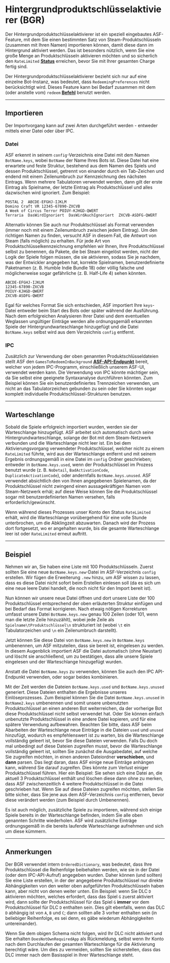 # Hintergrundproduktschlüsselaktivierer (BGR)

Der Hintergrundproduktschlüsselaktivierer ist ein speziell eingebautes ASF-Feature, mit dem Sie einen bestimmten Satz von Steam-Produktschlüsseln (zusammen mit Ihren Namen) importieren können, damit diese dann im Hintergrund aktiviert werden. Das ist besonders nützlich, wenn Sie eine große Menge an Produktschlüsseln aktivieren möchten und so sicherlich den `RateLimited` **[Status](https://github.com/JustArchiNET/ArchiSteamFarm/wiki/FAQ-de-DE#was-bedeutet-status-beim-einlösen-eines-produktschlüssels?)** erreichen, bevor Sie mit Ihrer gesamten Charge fertig sind.

Der Hintergrundproduktschlüsselaktivierer bezieht sich nur auf eine einzelne Bot-Instanz, was bedeutet, dass `RedeemingPreferences` nicht berücksichtigt wird. Dieses Feature kann bei Bedarf zusammen mit dem (oder anstelle vom) `redeem` **[Befehl](https://github.com/JustArchi/ArchiSteamFarm/wiki/Commands-de-DE)** benutzt werden.

---

## Importieren

Der Importvorgang kann auf zwei Arten durchgeführt werden - entweder mittels einer Datei oder über IPC.

### Datei

ASF erkennt in seinem `config`-Verzeichnis eine Datei mit dem Namen `BotName.keys`, wobei `BotName` der Name Ihres Bots ist. Diese Datei hat eine erwartete und feste Struktur, bestehend aus dem Namen des Spiels und dessen Produktschlüssel, getrennt von einander durch ein Tab-Zeichen und endend mit einem Zeilenumbruch zur Kennzeichnung des nächsten Eintrags. Wenn mehrere Tabulatoren verwendet werden, dann gilt der erste Eintrag als Spielname, der letzte Eintrag als Produktschlüssel und alles dazwischen wird ignoriert. Zum Beispiel:

```text
POSTAL 2  ABCDE-EFGHJ-IJKLM
Domino Craft VR 12345-67890-ZXCVB
A Week of Circus Terror POIUY-KJHGD-QWERT
Terraria  DasWirdIgnoriert  DasWirdAuchIgnoriert  ZXCVB-ASDFG-QWERT
```

Alternativ können Sie auch nur Produktschlüssel als Format verwenden (immer noch mit einem Zeilenumbruch zwischen jedem Eintrag). Um den richtigen Namen zu finden, versucht ASF in diesem Fall, die Antwort von Steam (falls möglich) zu erhalten. Für jede Art von Produktschlüsselkennzeichnung empfehlen wir Ihnen, Ihre Produktschlüssel selbst zu benennen, da Pakete, die bei Steam eingelöst werden, nicht der Logik der Spiele folgen müssen, die sie aktivieren, sodass Sie je nachdem, was der Entwickler angegeben hat, korrekte Spielnamen, benutzerdefinierte Paketnamen (z. B. Humble Indie Bundle 18) oder völlig falsche und möglicherweise sogar gefährliche (z. B. Half-Life 4) sehen könnten.

```text
ABCDE-EFGHJ-IJKLM
12345-67890-ZXCVB
POIUY-KJHGD-QWERT
ZXCVB-ASDFG-QWERT
```

Egal für welches Format Sie sich entschieden, ASF importiert Ihre `keys`-Datei entweder beim Start des Bots oder später während der Ausführung. Nach dem erfolgreichen Analysieren Ihrer Datei und dem eventuellen Weglassen ungültiger Einträge werden alle ordnungsgemäß erkannten Spiele der Hintergrundwarteschlange hinzugefügt und die Datei `BotName.keys` selbst wird aus dem Verzeichnis `config` entfernt.

### IPC

Zusätzlich zur Verwendung der oben genannten Produktschlüsseldateien stellt ASF den `GamesToRedeemInBackground` **[ASF-API-Endpunkt](https://github.com/JustArchiNET/ArchiSteamFarm/wiki/IPC-de-DE#asf-api)** bereit, welcher von jedem IPC-Programm, einschließlich unserem ASF-UI, verwendet werden kann. Die Verwendung von IPC könnte mächtiger sein, da Sie selbst eine geeignete Syntaxanalyse durchführen könnten. Zum Beispiel können Sie ein benutzerdefiniertes Trennzeichen verwenden, um nicht an das Tabulatorzeichen gebunden zu sein oder Sie könnten sogar komplett individuelle Produktschlüssel-Strukturen benutzen.

---

## Warteschlange

Sobald die Spiele erfolgreich importiert wurden, werden sie der Warteschlange hinzugefügt. ASF arbeitet sich automatisch durch seine Hintergrundwarteschlange, solange der Bot mit dem Steam-Netzwerk verbunden und die Warteschlange nicht leer ist. Ein bei dem Aktivierungsvorgang verwendeter Produktschlüssel, welcher nicht zu einem `RateLimited` führte, wird aus der Warteschlange entfernt und mit seinem Ergebnis ordnungsgemäß in eine Datei im `config` Ordner geschrieben; entweder in `BotName.keys.used`, wenn der Produktschlüssel im Prozess benutzt wurde (z. B. `NoDetail`, `BadActivationCode`, `DuplicateActivationCode`), oder andernfalls `BotName.keys.unused`. ASF verwendet absichtlich den von Ihnen angegebenen Spielenamen, da der Produktschlüssel nicht zwingend einen aussagekräftigen Namen vom Steam-Netzwerk erhäl; auf diese Weise können Sie die Produktschlüssel sogar mit benutzerdefinierten Namen versehen, falls erforderlich/gewünscht.

Wenn während dieses Prozesses unser Konto den Status `RateLimited` erhält, wird die Warteschlange vorübergehend für eine volle Stunde unterbrochen, um die Abklingzeit abzuwarten. Danach wird der Prozess dort fortgesetzt, wo er angehalten wurde, bis die gesamte Warteschlange leer ist oder `RateLimited` erneut auftritt.

---

## Beispiel

Nehmen wir an, Sie haben eine Liste mit 100 Produktschlüsseln. Zuerst sollten Sie eine neue `BotName.keys.new`-Datei im ASF-Verzeichnis `config` erstellen. Wir fügen die Erweiterung `.new` hinzu, um ASF wissen zu lassen, dass es diese Datei nicht sofort beim Erstellen einlesen soll (da es sich um eine neue leere Datei handelt, die noch nicht für den Import bereit ist).

Nun können wir unsere neue Datei öffnen und dort unsere Liste der 100 Produktschlüssel entsprechend der oben erläuterten Struktur einfügen und bei Bedarf das Format korrigieren. Nach etwaig nötigen Korrekturen umfasst unsere Datei `BotName.keys.new` genau 100 Zeilen (oder 101, wenn man die letzte Zeile hinzuzählt), wobei jede Zeile als `Spielname\tProduktschlüssel\n` strukturiert ist (wobei `\t` ein Tabulatorzeichen und `\n` ein Zeilenumbruch darstellt).

Jetzt können Sie diese Datei von `BotName.keys.new` in `BotName.keys` umbenennen, um ASF mitzuteilen, dass sie bereit ist, eingelesen zu werden. In diesem Augenblick importiert ASF die Datei automatisch (ohne Neustart) und löscht sie anschließend, um zu bestätigen, dass alle unsere Spiele eingelesen und der Warteschlange hinzugefügt wurden.

Anstatt die Datei `BotName.keys` zu verwenden, können Sie auch den IPC API-Endpunkt verwenden, oder sogar beides kombinieren.

Mit der Zeit werden die Dateien `BotName.keys.used` und `BotName.keys.unused` generiert. Diese Dateien enthalten die Ergebnisse unseres Einlöseprozesses. Zum Beispiel können Sie die Datei `BotName.keys.unused` in `BotName2.keys` umbenennen und somit unsere unbenutzten Produktschlüssel an einen anderen Bot weiterreichen, da der vorherige Bot diese Produktschlüssel nicht selbst verwendet hat. Oder Sie können einfach unbenutzte Produktschlüssel in eine andere Datei kopieren, und für eine spätere Verwendung aufbewahren. Beachten Sie bitte, dass ASF beim Abarbeiten der Warteschlange neue Einträge in die Dateien `used` und `unused` hinzufügt, wodurch es empfehlenswert ist zu warten, bis die Warteschlange vollständig geleert ist, bevor Sie diese Dateien verwenden. Falls Du doch mal unbedingt auf diese Dateien zugreifen musst, bevor die Warteschlange vollständig geleert ist, sollten Sie zunächst die Ausgabedatei, auf welche Sie zugreifen möchten, in einen anderen Dateiordner **verschieben**, und **dann** parsen. Das liegt daran, dass ASF einige neue Einträge anhängen kann, während Sie darauf zugreifen. Dies könnte zum Verlust einiger Produktschlüssel führen. Hier ein Beispiel: Sie sehen sich eine Datei an, die aktuell 3 Produktschlüssel enthält und löschen diese dann ohne zu merken, dass ASF zwischenzeitlich 4 weitere Produktschlüssel in die Datei geschrieben hat. Wenn Sie auf diese Dateien zugreifen möchten, stellen Sie bitte sicher, dass Sie jene aus dem ASF-Verzeichnis `config` entfernen, bevor diese verändert werden (zum Beispiel durch Umbenennen).

Es ist auch möglich, zusätzliche Spiele zu importieren, während sich einige Spiele bereits in der Warteschlange befinden, indem Sie alle oben genannten Schritte wiederholen. ASF wird zusätzliche Einträge ordnungsgemäß in die bereits laufende Warteschlange aufnehmen und sich um diese kümmern.

---

## Anmerkungen

Der BGR verwendet intern `OrderedDictionary`, was bedeutet, dass Ihre Produktschlüssel die Reihenfolge beibehalten werden, wie sie in der Datei (oder dem IPC-API-Aufruf) angegeben wurden. Daher können (und sollten) Sie eine Liste erstellen, in der der angegebene Produktschlüssel nur direkte Abhängigkeiten von den weiter oben aufgeführten Produktschlüsseln haben kann, aber nicht von denen weiter unten. Ein Beispiel: wenn Sie DLC `D` aktivieren möchten, welches erfordert, dass das Spiel `G` zuerst aktiviert wird, dann sollte der Produktschlüssel für das Spiel `G` **immer** vor dem Produktschlüssel für DLC `D` enthalten sein. Dies gilt ebenfalls, wenn das DLC `D` abhängig ist von `A`, `B` und `C`; dann sollten alle 3 vorher enthalten sein (in beliebiger Reihenfolge, es sei denn, es gäbe wiederum Abhängigkeiten untereinander).

Wenn Sie dem obigen Schema nicht folgen, wird Ihr DLC nicht aktiviert und Sie erhalten `DoesNotOwnRequiredApp` als Rückmeldung, selbst wenn Ihr Konto nach dem Durchlaufen der gesamten Warteschlange für die Aktivierung berechtigt wäre. Um dies zu vermeiden, sollten Sie sicherstellen, dass das DLC immer nach dem Basisspiel in Ihrer Warteschlange steht.